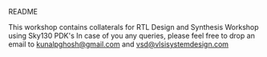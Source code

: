 README

This workshop contains collaterals for RTL Design and Synthesis Workshop using Sky130 PDK's
In case of you any queries, please feel free to drop an email to kunalpghosh@gmail.com and vsd@vlsisystemdesign.com

